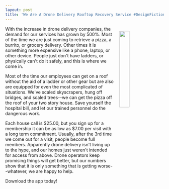 ```yaml
---
layout: post
title: 'We Are A Drone Delivery Rooftop Recovery Service #DesignFiction'
---
```

<p><img style="padding: 15px;" src="https://s3.amazonaws.com/kinlane-productions/bw-icons/bw-falling-from-roof.png" alt="" width="25%" align="right" /></p>
<p>With the increase in drone delivery companies, the demand for our services has grown by 500%. Most of the time we are just coming to retrieve a pizza, a burrito, or grocery delivery. Other times it is something more expensive like a phone, laptop, or other device. People just don't have ladders, or physically can't do it safely, and this is where we come in.</p>
<p>Most of the time our employees can get on a roof without the aid of a ladder or other gear&nbsp;but are also are equipped for even the most complicated of situations. We've scaled skyscrapers, hung off bridges, and scaled trees--we can get the pizza off the roof of your two story house. Save yourself the hospital bill, and let our trained personnel do the dangerous work.</p>
<p>Each house call is $25.00, but you sign up for a membership it can be as low as $7.00 per visit with a long term commitment. Usually, after the 3rd time we come out for a visit, people become full members. Apparently drone delivery isn't living up to the hype, and our homes just weren't intended for access from above. Drone operators keep promising things will get better, but our numbers show that it is only something that is getting worse--whatever, we are happy to help.</p>
<p>Download the app today!</p>